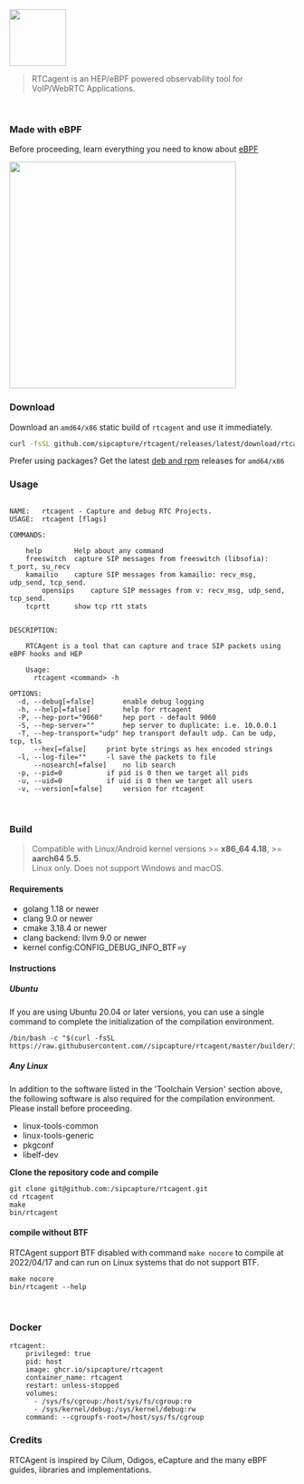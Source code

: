 <a href="https://github.com/sipcapture">
<img src="https://github.com/sipcapture/rtcagent/assets/1423657/e1d78a7e-cf2e-4775-9177-b0a730ba66c6" height=100>
</a>

> RTCagent is an HEP/eBPF powered observability tool for VoIP/WebRTC Applications.

<br>

### Made with eBPF
Before proceeding, learn everything you need to know about [eBPF](https://ebpf.io)

<a href="https://github.com/sipcapture">
<img src="https://github.com/sipcapture/rtcagent/assets/1423657/3869ea12-f172-40d8-9baf-5f7a82b9e09c" height=400>
</a>


### Download
Download an `amd64/x86` static build of `rtcagent` and use it immediately.
```bash
curl -fsSL github.com/sipcapture/rtcagent/releases/latest/download/rtcagent -O && chmod +x rtcagent
```

Prefer using packages? Get the latest [deb and rpm](https://github.com/sipcapture/rtcagent/releases) releases for `amd64/x86`

### Usage

```

NAME:	rtcagent - Capture and debug RTC Projects.
USAGE:	rtcagent [flags]

COMMANDS:

	help		Help about any command
	freeswitch	capture SIP messages from freeswitch (libsofia): t_port, su_recv
	kamailio	capture SIP messages from kamailio: recv_msg, udp_send, tcp_send.
        opensips	capture SIP messages from v: recv_msg, udp_send, tcp_send.
	tcprtt		show tcp rtt stats


DESCRIPTION:

	RTCAgent is a tool that can capture and trace SIP packets using eBPF hooks and HEP
	
	Usage:
	  rtcagent <command> -h

OPTIONS:
  -d, --debug[=false]		enable debug logging
  -h, --help[=false]		help for rtcagent
  -P, --hep-port="9060"		hep port - default 9060
  -S, --hep-server=""		hep server to duplicate: i.e. 10.0.0.1
  -T, --hep-transport="udp"	hep transport default udp. Can be udp, tcp, tls
      --hex[=false]		print byte strings as hex encoded strings
  -l, --log-file=""		-l save the packets to file
      --nosearch[=false]	no lib search
  -p, --pid=0			if pid is 0 then we target all pids
  -u, --uid=0			if uid is 0 then we target all users
  -v, --version[=false]		version for rtcagent

```

<br>

### Build

> Compatible with Linux/Android kernel versions >= **x86_64 4.18**, >= **aarch64 5.5**.<br>
> Linux only. Does not support Windows and macOS.

#### Requirements 
* golang 1.18 or newer
* clang 9.0 or newer
* cmake 3.18.4 or newer
* clang backend: llvm 9.0 or newer
* kernel config:CONFIG_DEBUG_INFO_BTF=y

#### Instructions

##### Ubuntu
If you are using Ubuntu 20.04 or later versions, you can use a single command to complete the initialization of the compilation environment.
```shell
/bin/bash -c "$(curl -fsSL https://raw.githubusercontent.com//sipcapture/rtcagent/master/builder/init_env.sh)"
```
##### Any Linux
In addition to the software listed in the 'Toolchain Version' section above, the following software is also required for the compilation environment. Please install before proceeding.

* linux-tools-common
* linux-tools-generic
* pkgconf
* libelf-dev

**Clone the repository code and compile**
```shell
git clone git@github.com:/sipcapture/rtcagent.git
cd rtcagent
make
bin/rtcagent
```
#### compile without BTF
RTCAgent support BTF disabled with command `make nocore` to compile at 2022/04/17 and can run on Linux systems that do not support BTF.
```shell
make nocore
bin/rtcagent --help
```

<br>

### Docker
```
rtcagent:
    privileged: true
    pid: host
    image: ghcr.io/sipcapture/rtcagent
    container_name: rtcagent
    restart: unless-stopped
    volumes:
      - /sys/fs/cgroup:/host/sys/fs/cgroup:ro
      - /sys/kernel/debug:/sys/kernel/debug:rw
    command: --cgroupfs-root=/host/sys/fs/cgroup
```

### Credits

RTCAgent is inspired by Cilum, Odigos, eCapture and the many eBPF guides, libraries and implementations.
